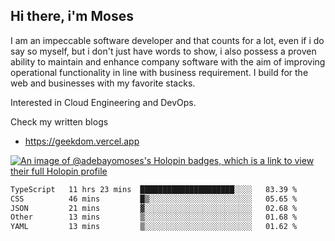 ## Hi there, i'm Moses

I am an impeccable software developer and that counts for a lot, even if i do say so myself, but i don't just have words to show, i also possess a proven ability to maintain and enhance company software with the aim of improving operational functionality in line with business requirement. I build for the web and businesses with my favorite stacks.

Interested in Cloud Engineering and DevOps.

Check my written blogs
- https://geekdom.vercel.app

[![An image of @adebayomoses's Holopin badges, which is a link to view their full Holopin profile](https://holopin.me/adebayomoses)](https://holopin.io/@adebayomoses)

<!--START_SECTION:waka-->

```txt
TypeScript   11 hrs 23 mins  █████████████████████░░░░   83.39 %
CSS          46 mins         █▒░░░░░░░░░░░░░░░░░░░░░░░   05.65 %
JSON         21 mins         ▓░░░░░░░░░░░░░░░░░░░░░░░░   02.68 %
Other        13 mins         ▒░░░░░░░░░░░░░░░░░░░░░░░░   01.68 %
YAML         13 mins         ▒░░░░░░░░░░░░░░░░░░░░░░░░   01.62 %
```

<!--END_SECTION:waka-->
